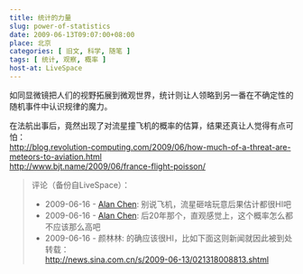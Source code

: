 ```yaml
---
title: 统计的力量
slug: power-of-statistics
date: 2009-06-13T09:07:00+08:00
place: 北京
categories: [ 旧文, 科学, 随笔 ]
tags: [ 统计, 观察, 概率 ]
host-at: LiveSpace
---
```

如同显微镜把人们的视野拓展到微观世界，统计则让人领略到另一番在不确定性的随机事件中认识规律的魔力。

在法航出事后，竟然出现了对流星撞飞机的概率的估算，结果还真让人觉得有点可怕：<br />
<http://blog.revolution-computing.com/2009/06/how-much-of-a-threat-are-meteors-to-aviation.html><br />
<http://www.bjt.name/2009/06/france-flight-poisson/>

> 评论（备份自LiveSpace）：
> 
> * 2009-06-16 - [Alan Chen](http://cid-bc50ca5b7024dc31.profile.live.com/): 别说飞机，流星砸啥玩意后果估计都很HI吧
> * 2009-06-16 - [Alan Chen](http://cid-bc50ca5b7024dc31.profile.live.com/): 后20年那个，直观感觉上，这个概率怎么都不应该那么高吧
> * 2009-06-16 - 颜林林: 的确应该很HI，比如下面这则新闻就因此被到处转载：<br><http://news.sina.com.cn/s/2009-06-13/021318008813.shtml>
